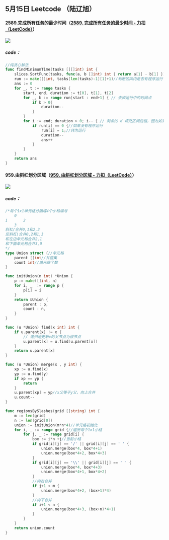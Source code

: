 ## 5月15日 Leetcode （陆辽旭）

#### 2589.完成所有任务的最少时间（[2589. 完成所有任务的最少时间 - 力扣（LeetCode）](https://leetcode.cn/problems/minimum-time-to-complete-all-tasks/description/)）

![](https://gitee.com/knoci/picture/raw/master/QQ截图20240515183012.png)

##### code：

```go
//纯贪心解法
func findMinimumTime(tasks [][]int) int {
    slices.SortFunc(tasks, func(a, b []int) int { return a[1] - b[1] })//尾区间从小到大排序
    run := make([]int, tasks[len(tasks)-1][1]+1)//判断区间内是否有程序运行
    ans := 0
    for _, t := range tasks {
        start, end, duration := t[0], t[1], t[2]
        for _, b := range run[start : end+1] { // 去掉运行中的时间点
            if b > 0{
                duration--
            }
        }
        for i := end; duration > 0; i-- { // 剩余的 d 填充区间后缀，因为如果和下一个工作区间重合的话一定是在后缀重合
            if run[i] == 0 {//如果没有程序运行
                run[i] = 1;//转为运行
                duration--
                ans++
            }
        }
    }
    return ans
}
```





#### 959.由斜杠划分区域（[959. 由斜杠划分区域 - 力扣（LeetCode）](https://leetcode.cn/problems/regions-cut-by-slashes/description/)）

![](https://gitee.com/knoci/picture/raw/master/QQ截图20240515191033.png)

##### code：

```go
/*每个1x1单元格分隔成4个小格编号
    0
1       2
    3
斜杠/合并0,1和2,3
反斜杠\合并0,2和1,3
和左边单元格合并2,1
和下面单元格合并3,0
*/
type Union struct {//单元格
    parent []int//并查集
    count int//单元格个数
}

func initUnion(n int) *Union {
    p := make([]int, n)
    for i, _  := range p {
        p[i] = i
    }
    return &Union {
        parent : p,
        count : n,
    }
}

func (u *Union) find(x int) int {
    if u.parent[x] != x {
        // 递归地更新x的父节点为根节点
        u.parent[x] = u.find(u.parent[x])
    }
    return u.parent[x]
}

func (u *Union) merge(x , y int) {
    xp := u.find(x)
    yp := u.find(y)
    if xp == yp {
        return
    }
    u.parent[xp] = yp//x父等于y父，向上合并
    u.count--
}

func regionsBySlashes(grid []string) int {
    m := len(grid)
    n := len(grid[0])
    union := initUnion(m*n*4)//单元格初始化
    for i, _ := range grid {//遍历每个1x1小格
        for j, _ := range grid[i] {
            box := i*n +j//当前小格
            if grid[i][j] == '/' || grid[i][j] == ' ' {
				union.merge(box*4, box*4+1)
				union.merge(box*4+2, box*4+3)
			}
			if grid[i][j] == '\\' || grid[i][j] == ' ' {
				union.merge(box*4, box*4+3)
				union.merge(box*4+1, box*4+2)
			}
			//向右合并
			if j+1 < m {
				union.merge(box*4+2, (box+1)*4)
			}
			//向下合并
			if i+1 < n {
				union.merge(box*4+3, (box+n)*4+1)
			}
        }
    }
    return union.count
}
```

